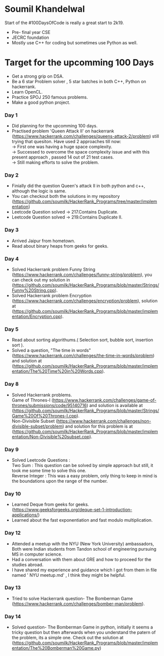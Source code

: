 # Soumil Khandelwal
Start of the #100DaysOfCode is really a great start to 2k19.
* Pre- final year CSE 
* JECRC foundation
* Mostly use C++ for coding but sometimes use Python as well.

# Target for the upcomming 100 Days
  * Get a strong grip on DSA.
  * Be a 6 star Problem solver , 5 star batches in both C++, Python on hackerrank.
  * Learn OpenCL.
  * Practice SPOJ 250 famous problems.
  * Make a good python project.
  
### Day 1
  * Did planning for the upcomming 100 days.
  * Practised problem 'Queen Attack II' on hackerrank (https://www.hackerrank.com/challenges/queens-attack-2/problem)
    still trying that quesiton. Have used 2 approaches till now:<br>
        -> First one was having a huge space complexity.<br>
        -> Successed to overcome the space complexity issue and with this present approach , passed 14 out of 21 test cases.<br>
        -> Still making efforts to solve the problem.
        
### Day 2
  * Finially did the question Queen's attack II in both python and c++, although the logic is same.
  * You can checkout both the solutions in my repository (https://github.com/soumilk/HackerRank_Programs/tree/master/implementation)
  * Leetcode Question solved -> 217.Contains Duplicate.
  * Leetcode Question solved -> 219.Contains Duplicate II.
  
### Day 3 
  * Arrived Jaipur from hometown.
  * Read about binary heaps from geeks for geeks.

### Day 4
  * Solved Hackerrank problem Funny String (https://www.hackerrank.com/challenges/funny-string/problem), you can check out my solution in (https://github.com/soumilk/HackerRank_Programs/blob/master/Strings/Funny%20String.cpp).
  * Solved Hackerrank problem Encryption (https://www.hackerrank.com/challenges/encryption/problem), solution at (https://github.com/soumilk/HackerRank_Programs/blob/master/implementation/Encryption.cpp).

### Day 5
  * Read about sorting algorithums.( Selection sort, bubble sort, insertion sort ).
  * Solved a question, "The time in words" (https://www.hackerrank.com/challenges/the-time-in-words/problem) and solution at (https://github.com/soumilk/HackerRank_Programs/blob/master/implementation/The%20Time%20in%20Words.cpp).
  
### Day 8
  * Solved Hackerrank problems. <br>
    Game of Thrones-I (https://www.hackerrank.com/challenges/game-of-thrones/submissions/code/95140716) and solution is available at (https://github.com/soumilk/HackerRank_Programs/blob/master/Strings/Game%20Of%20Thrones-I.cpp).<br>
    Non-Divisible Subset (https://www.hackerrank.com/challenges/non-divisible-subset/problem) and solution for this problem is at (https://github.com/soumilk/HackerRank_Programs/blob/master/implementation/Non-Divisible%20subset.cpp).
    
### Day 9
   * Solved Leetcode Questions :<br>
     Two Sum : This question can be solved by simple approach but still, it took me some time to solve this one.<br>
     Reverse Integer : This was a easy problem, only thing to keep in mind is the boundations upon the range of the number.<br> 


### Day 10
   * Learned Deque from geeks for geeks. (https://www.geeksforgeeks.org/deque-set-1-introduction-applications/) 
   * Learned about the fast exponentiation and fast modulo multiplication.
   
### Day 12 
   * Attended a meetup with the NYU (New York University) ambassadors, Both were Indian students from Tandon school of engineering pursuing MS 
   in computer science.<br>
   * Had a conversation with them about GRE and how to proceed for the studies abroad.
   * I have shared my experience and guidance which I got from them in file named ' NYU meetup.md' , I think they might be helpful.

### Day 13
   * Tried to solve Hackerrank question- The Bomberman Game (https://www.hackerrank.com/challenges/bomber-man/problem).

### Day 14 
   * Solved question- The Bomberman Game in python, initially it seems a tricky question but then afterwards when you understand the patern of the problem, its a simple one. Check out the solution at (https://github.com/soumilk/HackerRank_Programs/blob/master/implementation/The%20Bomberman%20Game.py) 
